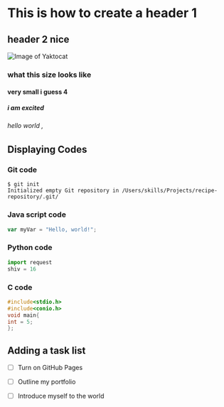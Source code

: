 # This is how to create a header 1
## header 2 nice
![Image of Yaktocat](https://octodex.github.com/images/yaktocat.png)
### what this size looks like 
#### very small i guess 4 
##### i am excited
###### hello world , 
## Displaying Codes
### Git code 
```
$ git init
Initialized empty Git repository in /Users/skills/Projects/recipe-repository/.git/
```
### Java script code
``` javascript
var myVar = "Hello, world!";
```
### Python code
``` python
import request
shiv = 16
```
### C code
``` C
#include<stdio.h>
#include<conio.h>
void main{
int = 5;
};
```
## Adding a task list
- [ ] Turn on GitHub Pages
- [ ] Outline my portfolio
- [ ] Introduce myself to the world



